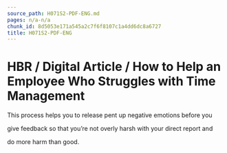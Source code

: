 ```yaml
---
source_path: H071S2-PDF-ENG.md
pages: n/a-n/a
chunk_id: 8d5053e171a545a2c7f6f8107c1a4dd6dc8a6727
title: H071S2-PDF-ENG
---
```

# HBR / Digital Article / How to Help an Employee Who Struggles with Time Management

This process helps you to release pent up negative emotions before you

give feedback so that you’re not overly harsh with your direct report and

do more harm than good.
